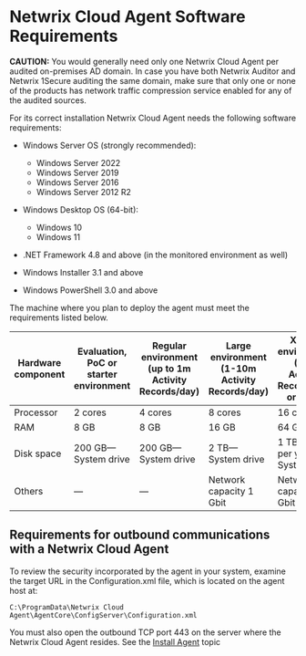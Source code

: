 # Netwrix Cloud Agent Software Requirements

**CAUTION:** You would generally need only one Netwrix Cloud Agent per audited on-premises AD
domain. In case you have both Netwrix Auditor and Netwrix 1Secure auditing the same domain, make
sure that only one or none of the products has network traffic compression service enabled for any
of the audited sources.

For its correct installation Netwrix Cloud Agent needs the following software requirements:

- Windows Server OS (strongly recommended):

    - Windows Server 2022
    - Windows Server 2019
    - Windows Server 2016
    - Windows Server 2012 R2

- Windows Desktop OS (64-bit):

    - Windows 10
    - Windows 11

- .NET Framework 4.8 and above (in the monitored environment as well)
- Windows Installer 3.1 and above
- Windows PowerShell 3.0 and above

The machine where you plan to deploy the agent must meet the requirements listed below.

| Hardware component | Evaluation, PoC or starter environment | Regular environment (up to 1m Activity Records/day) | Large environment (1-10m Activity Records/day) | XLarge environment (10m Activity Records/day or more) |
| ------------------ | -------------------------------------- | --------------------------------------------------- | ---------------------------------------------- | ----------------------------------------------------- |
| Processor          | 2 cores                                | 4 cores                                             | 8 cores                                        | 16 cores                                              |
| RAM                | 8 GB                                   | 8 GB                                                | 16 GB                                          | 64 GB                                                 |
| Disk space         | 200 GB—System drive                    | 200 GB—System drive                                 | 2 TB—System drive                              | 1 TB + 1 TB per year —System drive                    |
| Others             | —                                      | —                                                   | Network capacity 1 Gbit                        | Network capacity 1 Gbit                               |

## Requirements for outbound communications with a Netwrix Cloud Agent

To review the security incorporated by the agent in your system, examine the target URL in the
Configuration.xml file, which is located on the agent host at:

`C:\ProgramData\Netwrix Cloud Agent\AgentCore\ConfigServer\Configuration.xml`

You must also open the outbound TCP port 443 on the server where the Netwrix Cloud Agent resides.
See the [Install Agent](/docs/1secure/install/installagent.md) topic
